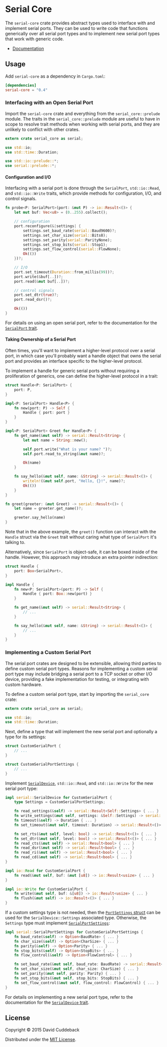 # Serial Core

The `serial-core` crate provides abstract types used to interface with and implement serial ports.
They can be used to write code that functions generically over all serial port types and to
implement new serial port types that work with generic code.

* [Documentation](http://dcuddeback.github.io/serial-rs/serial_core/)


## Usage

Add `serial-core` as a dependency in `Cargo.toml`:

```toml
[dependencies]
serial-core = "0.4"
```

### Interfacing with an Open Serial Port

Import the `serial-core` crate and everything from the `serial_core::prelude` module. The traits in
the `serial_core::prelude` module are useful to have in scope to resolve trait methods when
working with serial ports, and they are unlikely to conflict with other crates.

```rust
extern crate serial_core as serial;

use std::io;
use std::time::Duration;

use std::io::prelude::*;
use serial::prelude::*;
```

#### Configuration and I/O

Interfacing with a serial port is done through the `SerialPort`, `std::io::Read`, and
`std::io::Write` traits, which provide methods for configuration, I/O, and control signals.

```rust
fn probe<P: SerialPort>(port: &mut P) -> io::Result<()> {
    let mut buf: Vec<u8> = (0..255).collect();

    // configuration
    port.reconfigure(&|settings| {
        settings.set_baud_rate(serial::Baud9600)?;
        settings.set_char_size(serial::Bits8);
        settings.set_parity(serial::ParityNone);
        settings.set_stop_bits(serial::Stop1);
        settings.set_flow_control(serial::FlowNone);
        Ok(())
    })?;

    // I/O
    port.set_timeout(Duration::from_millis(99))?;
    port.write(&buf[..])?;
    port.read(&mut buf[..])?;

    // control signals
    port.set_dtr(true)?;
    port.read_dsr()?;

    Ok(())
}
```

For details on using an open serial port, refer to the documentation for the [`SerialPort`
trait](http://dcuddeback.github.io/serial-rs/serial-core/trait.SerialPort.html).

#### Taking Ownership of a Serial Port

Often times, you'll want to implement a higher-level protocol over a serial port, in which case
you'll probably want a handle object that owns the serial port and provides an interface specific to
the higher-level protocol.

To implement a handle for generic serial ports without requiring a proliferation of generics, one
can define the higher-level protocol in a trait:

```rust
struct Handle<P: SerialPort> {
    port: P,
}

impl<P: SerialPort> Handle<P> {
    fn new(port: P) -> Self {
        Handle { port: port }
    }
}

impl<P: SerialPort> Greet for Handle<P> {
    fn get_name(&mut self) -> serial::Result<String> {
        let mut name = String::new();

        self.port.write("What is your name? ")?;
        self.port.read_to_string(&mut name)?;

        Ok(name)
    }

    fn say_hello(&mut self, name: &String) -> serial::Result<()> {
        writeln!(&mut self.port, "Hello, {}!", name)?;
        Ok(())
    }
}

fn greet(greeter: &mut Greet) -> serial::Result<()> {
    let name = greeter.get_name()?;

    greeter.say_hello(name)
}
```

Note that in the above example, the `greet()` function can interact with the `Handle` struct via the
`Greet` trait without caring what type of `SerialPort` it's talking to.

Alternatively, since `SerialPort` is object-safe, it can be boxed inside of the handle. However,
this approach may introduce an extra pointer indirection:

```rust
struct Handle {
    port: Box<SerialPort>,
}

impl Handle {
    fn new<P: SerialPort>(port: P) -> Self {
        Handle { port: Box::new(port) }
    }

    fn get_name(&mut self) -> serial::Result<String> {
        // ...
    }

    fn say_hello(&mut self, name: &String) -> serial::Result<()> {
        // ...
    }
}
```

### Implementing a Custom Serial Port

The serial port crates are designed to be extensible, allowing third parties to define custom serial
port types. Reasons for implementing a custom serial port type may include bridging a serial port to
a TCP socket or other I/O device, providing a fake implementation for testing, or integrating with
custom hardware.

To define a custom serial port type, start by importing the `serial_core` crate:

```rust
extern crate serial_core as serial;

use std::io;
use std::time::Duration;
```

Next, define a type that will implement the new serial port and optionally a type for its settings:

```rust
struct CustomSerialPort {
    // ...
}

struct CustomSerialPortSettings {
    // ...
}
```

Implement
[`SerialDevice`](http://dcuddeback.github.io/serial-rs/serial-core/trait.SerialDevice.html),
`std::io::Read`, and `std::io::Write` for the new serial port type:

```rust
impl serial::SerialDevice for CustomSerialPort {
    type Settings = CustomSerialPortSettings;

    fn read_settings(&self) -> serial::Result<Self::Settings> { ... }
    fn write_settings(&mut self, settings: &Self::Settings) -> serial::Result<()> { ... }
    fn timeout(&self) -> Duration { ... }
    fn set_timeout(&mut self, timeout: Duration) -> serial::Result<()> { ... }

    fn set_rts(&mut self, level: bool) -> serial::Result<()> { ... }
    fn set_dtr(&mut self, level: bool) -> serial::Result<()> { ... }
    fn read_cts(&mut self) -> serial::Result<bool> { ... }
    fn read_dsr(&mut self) -> serial::Result<bool> { ... }
    fn read_ri(&mut self) -> serial::Result<bool> { ... }
    fn read_cd(&mut self) -> serial::Result<bool> { ... }
}

impl io::Read for CustomSerialPort {
    fn read(&mut self, buf: &mut [u8]) -> io::Result<usize> { ... }
}

impl io::Write for CustomSerialPort {
    fn write(&mut self, buf: &[u8]) -> io::Result<usize> { ... }
    fn flush(&mut self) -> io::Result<()> { ... }
}
```

If a custom settings type is not needed, then the [`PortSettings`
struct](http://dcuddeback.github.io/serial-rs/serial-core/struct.PortSettings.html) can be used for
the `SerialDevice::Settings` associated type. Otherwise, the `Settings` type must implement
[`SerialPortSettings`](http://dcuddeback.github.io/serial-rs/serial-core/trait.SerialPortSettings.html):

```rust
impl serial::SerialPortSettings for CustomSerialPortSettings {
    fn baud_rate(&self) -> Option<BaudRate> { ... }
    fn char_size(&self) -> Option<CharSize> { ... }
    fn parity(&self) -> Option<Parity> { ... }
    fn stop_bits(&self) -> Option<StopBits> { ... }
    fn flow_control(&self) -> Option<FlowControl> { ... }

    fn set_baud_rate(&mut self, baud_rate: BaudRate) -> serial::Result<()> { ... }
    fn set_char_size(&mut self, char_size: CharSize) { ... }
    fn set_parity(&mut self, parity: Parity) { ... }
    fn set_stop_bits(&mut self, stop_bits: StopBits) { ... }
    fn set_flow_control(&mut self, flow_control: FlowControl) { ... }
}
```

For details on implementing a new serial port type, refer to the documentation for the
[`SerialDevice` trait](http://dcuddeback.github.io/serial-rs/serial-core/trait.SerialDevice.html).

## License

Copyright © 2015 David Cuddeback

Distributed under the [MIT License](LICENSE).
